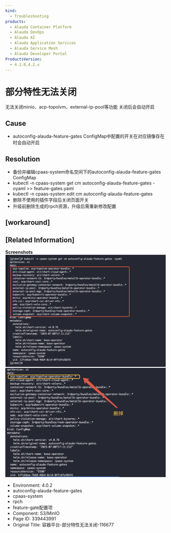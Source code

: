```yaml
---
kind:
  - Troubleshooting
products:
  - Alauda Container Platform
  - Alauda DevOps
  - Alauda AI
  - Alauda Application Services
  - Alauda Service Mesh
  - Alauda Developer Portal
ProductsVersion:
  - 4.1.0,4.2.x
---
```

<!-- A type of document that involves encountering a fault, diagnosing it, performing root cause analysis, and providing solutions. -->

# 部分特性无法关闭

无法关闭minio、acp-topolvm、external-ip-pool等功能 关闭后会自动开启

## Cause
- autoconfig-alauda-feature-gates ConfigMap中配置的开关在对应镜像存在时会自动开启

## Resolution
- 备份并编辑cpaas-system命名空间下的autoconfig-alauda-feature-gates ConfigMap
- kubectl -n cpaas-system get cm autoconfig-alauda-feature-gates -oyaml >> feature-gates.yaml
- kubectl -n cpaas-system edit cm autoconfig-alauda-feature-gates
- 删除不使用的插件字段后关闭页面开关
- 升级前删除生成的rpch资源，升级后需重新修改配置

## [workaround]

## [Related Information]
**Screenshots**
![](assets/rong-qi-ping-tai-bu-fen-te-xing-wu-fa-guan-bi-116677/mceclip2_1756967834215_a6uss.png)
![](assets/rong-qi-ping-tai-bu-fen-te-xing-wu-fa-guan-bi-116677/mceclip3_1756967906032_ggr84.png)
- Environment: 4.0.2
- autoconfig-alauda-feature-gates
- cpaas-system
- rpch
- feature-gate配置项
- Component: S3/MinIO
- Page ID: 339443991
- Original Title: 容器平台-部分特性无法关闭-116677
